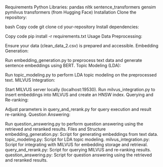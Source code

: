 Requirements
Python 
Libraries:
pandas
nltk
sentence_transformers
gensim
pymilvus
transformers (from Hugging Face)
Installation
Clone the repository:

bash
Copy code
git clone 
cd your-repository
Install dependencies:

Copy code
pip install -r requirements.txt
Usage
Data Preprocessing:

Ensure your data (clean_data_2.csv) is prepared and accessible.
Embedding Generation:

Run embedding_generation.py to preprocess text data and generate sentence embeddings using BERT.
Topic Modeling (LDA):

Run topic_modeling.py to perform LDA topic modeling on the preprocessed text.
MILVUS Integration:

Start MILVUS server locally (localhost:19530).
Run milvus_integration.py to insert embeddings into MILVUS and create an HNSW index.
Querying and Re-ranking:

Adjust parameters in query_and_rerank.py for query execution and result re-ranking.
Question Answering:

Run question_answering.py to perform question answering using the retrieved and reranked results.
Files and Structure
embedding_generation.py: Script for generating embeddings from text data.
topic_modeling.py: Script for LDA topic modeling.
milvus_integration.py: Script for integrating with MILVUS for embedding storage and retrieval.
query_and_rerank.py: Script for querying MILVUS and re-ranking results.
question_answering.py: Script for question answering using the retrieved and reranked results.
